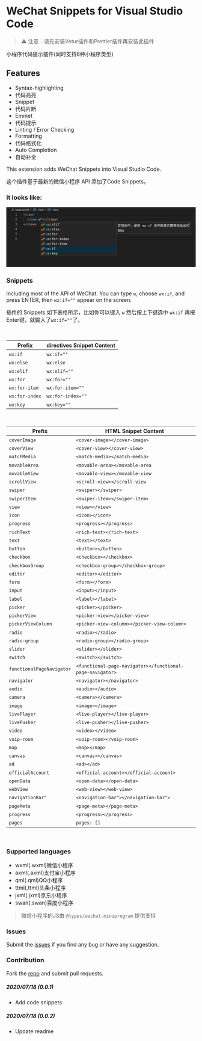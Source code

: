 # WeChat Snippets for Visual Studio Code

> ⚠️ 注意：请先安装Vetur插件和Prettier插件再安装此插件

小程序代码提示插件(同时支持6种小程序类型)

## Features

- Syntax-highlighting
- 代码高亮
- Snippet
- 代码片断
- Emmet
- 代码提示
- Linting / Error Checking
- Formatting
- 代码格式化
- Auto Completion
- 自动补全

This extension adds WeChat Snippets into Visual Studio Code.

这个插件基于最新的微信小程序 API 添加了Code Snippets。

### It looks like:
![logo](/asset/demo.png)



### Snippets
Including most of the API of WeChat. You can type `w`, choose `wx:if`, and press ENTER, then `wx:if=""` appear on the screen.

插件的 Snippets 如下表格所示，比如你可以键入 `w` 然后按上下键选中 `wx:if` 再按Enter键，就输入了`wx:if=""`了。



<br />

| Prefix | directives Snippet Content |
| ------ | ------------ |
| `wx:if` | `wx:if=""` |
| `wx:else` | `wx:else` |
| `wx:elif` | `wx:elif=""` |
| `wx:for` | `wx:for=""` |
| `wx:for-item` | `wx:for-item=""` |
| `wx:for-index` | `wx:for-index=""` |
| `wx:key` | `wx:key=""` |


<br />

| Prefix | HTML Snippet Content |
| ------ | ------------ |
| `coverImage` | `<cover-image></cover-image>`|
| `coverView` | `<cover-view></cover-view>`|
| `matchMedia` | `<match-media></match-media>`|
| `movableArea` | `<movable-area></movable-area`|
| `movableView` | `<movable-view></movable-view`|
| `scrollView` | `<scroll-view></scroll-view`|
| `swiper` | `<swiper></swiper>`|
| `swiperItem` | `<swiper-item></swiper-item>`|
| `view` | `<view></view>`|
| `icon` | `<icon></icon>`|
| `progress` | `<progress></progress>`|
| `richText` | `<rich-text></rich-text>`|
| `text` | `<text></text>`|
| `button` | `<button></button>`|
| `checkbox` | `<checkbox></checkbox>`|
| `checkboxGroup` | `<checkbox-group></checkbox-group>`|
| `editor` | `<editor></editor>`|
| `form` | `<form></form>`|
| `input` | `<input></input>`|
| `label` | `<label></label>`|
| `picker` | `<picker></picker>`|
| `pickerView` | `<picker-view></picker-view>`|
| `pickerViewColumn` | `<picker-view-column></picker-view-column>`|
| `radio` | `<radio></radio>`|
| `radio-group` | `<radio-group></radio-group>`|
| `slider` | `<slider></slider>`|
| `switch` | `<switch></switch>`|
| `functionalPageNavigator` | `<functional-page-navigator></functional-page-navigator>`|
| `navigator` | `<navigator></navigator>`|
| `audio` | `<audio></audio>`|
| `camera` | `<camera></camera>`|
| `image` | `<image></image>`|
| `livePlayer` | `<live-player></live-player>`|
| `livePusher` | `<live-pusher></live-pusher>`|
| `video` | `<video></video>`|
| `voip-room` | `<voip-room></voip-room>`|
| `map` | `<map></map>`|
| `canvas` | `<canvas></canvas>`|
| `ad` | `<ad></ad>`|
| `officialAccount` | `<official-account></official-account>`|
| `openData` | `<open-data></open-data>`|
| `webView` | `<web-view></web-view>`|
| `navigationBar"` | `<navigation-bar"></navigation-bar">`|
| `pageMeta` | `<page-meta></page-meta>`|
| `progress` | `<progress></progress>`|
| `pages` | `pages: []` |

<br />



### Supported languages
* wxml(.wxml)微信小程序
* axml(.axml)支付宝小程序
* qml(.qml)QQ小程序
* ttml(.ttml)头条小程序
* jxml(.jxml)京东小程序
* swan(.swan)百度小程序

> 微信小程序的JS由 `@types/wechat-miniprogram` 提供支持


### Issues
Submit the [issues](https://github.com/wuxianqiang/WeChat-Snippets/issues) if you find any bug or have any suggestion.

### Contribution
Fork the [repo](https://github.com/wuxianqiang/WeChat-Snippets) and submit pull requests.

##### 2020/07/18 (0.0.1)
* Add code snippets

##### 2020/07/18 (0.0.2)
* Update readme
